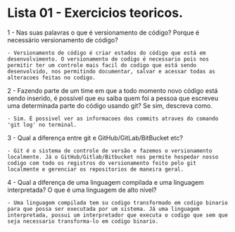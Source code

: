 # Lista 01 - Exercicios teoricos. 


1 - Nas suas palavras o que é versionamento de código? Porque é necessário versionamento de código?

    - Versionamento de código é criar estados do código que está em desenvolvimento. O versionamento de codigo é necessario pois nos permitir ter um controle mais facil do codigo que está sendo desenvolvido, nos permitindo documentar, salvar e acessar todas as alteracoes feitas no codigo. 

2 - Fazendo parte de um time em que a todo momento novo código está sendo inserido, é possível que eu saiba quem foi a pessoa que escreveu uma determinada parte do código usando git? Se sim, descreva como.

    - Sim. É possivel ver as informacoes dos commits atraves do comando 'git log' no terminal.

3 - Qual a diferença entre git e GitHub/GitLab/BitBucket etc?

    - Git é o sistema de controle de versão e fazemos o versionamento localmente. Já o GitHub/Gitlab/Bitbucket nos permite hospedar nosso codigo com todo os registros do versionamento feito pelo git localmente e gerenciar os repositorios de maneira geral.

4 - Qual a diferença de uma linguagem compilada e uma linguagem interpretada? O que é uma linguagem de alto nível?

    - Uma linguagem compilada tem su codigo transformado em codigo binario para que possa ser executada por um sistema. Já uma linguagem interpretada, possui um interpretador que executa o codigo que sem que seja necessario transforma-lo em codigo binario.

